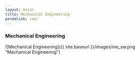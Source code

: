 ```yaml
---
layout: major
title: Mechanical Engineering
permalink: /me/
---
```


### Mechanical Engineering

![Mechanical Engineering]({{ site.baseurl }}/images/me_sw.png "Mechanical Engineering")

<!-- 

### Engineering: Computer Science

![Engineering: Computer Science]({{ site.baseurl }}/images/cs_sw.png "Engineering: Computer Science")

### Engineering: Design

![Engineering: Design]({{ site.baseurl }}/images/design_sw.png "Engineering: Design")

### Engineering: Bioengineering

![Engineering: Bioengineering]({{ site.baseurl }}/images/bio_sw.png "Engineering: Bioengineering")

### Engineering: Robotics

![Engineering: Robotics]({{ site.baseurl }}/images/robo_sw.png "Engineering: Robotics")

### Engineering: Systems

![Engineering: Systems]({{ site.baseurl }}/images/system_sw.png "Engineering: Systems")

### Engineering: Material Science

![Engineering: Material Science]({{ site.baseurl }}/images/matsci_sw.png "Engineering: Material Science")
 -->